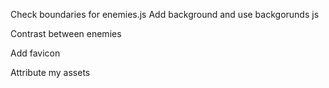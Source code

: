 Check boundaries for enemies.js
Add background and use backgorunds js

Contrast between enemies

Add favicon

Attribute my assets